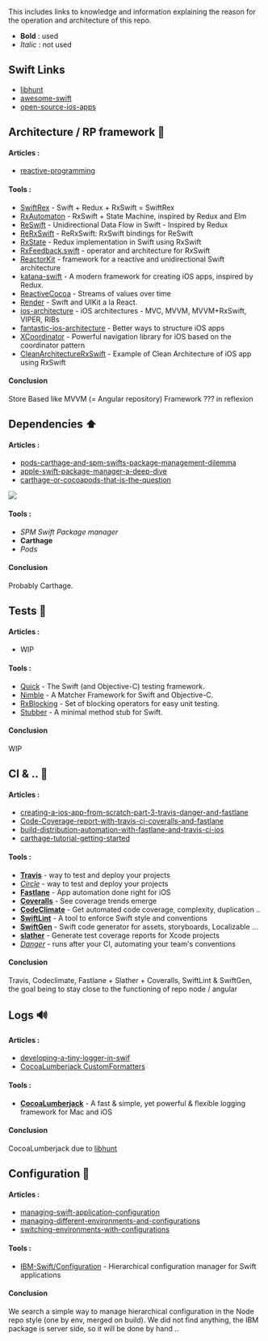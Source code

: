 This includes links to knowledge and information explaining the reason for the operation and architecture of this repo. 

* **Bold** : used
* _Italic_ : not used

## Swift Links

- [libhunt](https://ios.libhunt.com/)
- [awesome-swift](https://github.com/matteocrippa/awesome-swift)
- [open-source-ios-apps](https://github.com/dkhamsing/open-source-ios-apps)

## Architecture / RP framework :construction:

#### Articles :
- [reactive-programming](https://ios.libhunt.com/categories/1356-reactive-programming)

#### Tools :
- [SwiftRex](https://github.com/SwiftRex/SwiftRex) - Swift + Redux + RxSwift = SwiftRex
- [RxAutomaton](https://github.com/inamiy/RxAutomaton) - RxSwift + State Machine, inspired by Redux and Elm
- [ReSwift](https://github.com/ReSwift/ReSwift) - Unidirectional Data Flow in Swift - Inspired by Redux
- [ReRxSwift](https://github.com/svdo/ReRxSwift) - ReRxSwift: RxSwift bindings for ReSwift
- [RxState](https://github.com/RxSwiftCommunity/RxState) - Redux implementation in Swift using RxSwift
- [RxFeedback.swift](https://github.com/NoTests/RxFeedback.swift) - operator and architecture for RxSwift
- [ReactorKit](https://github.com/ReactorKit/ReactorKit) - framework for a reactive and unidirectional Swift architecture
- [katana-swift](https://github.com/BendingSpoons/katana-swift) - A modern framework for creating iOS apps, inspired by Redux. 
- [ReactiveCocoa](https://github.com/ReactiveCocoa/ReactiveCocoa) - Streams of values over time
- [Render](https://github.com/alexdrone/Render) - Swift and UIKit a la React.
- [ios-architecture](https://github.com/tailec/ios-architecture) - iOS architectures - MVC, MVVM, MVVM+RxSwift, VIPER, RIBs
- [fantastic-ios-architecture](https://github.com/onmyway133/fantastic-ios-architecture) - Better ways to structure iOS apps
- [XCoordinator](https://github.com/quickbirdstudios/XCoordinator) - Powerful navigation library for iOS based on the coordinator pattern
- [CleanArchitectureRxSwift](https://github.com/sergdort/CleanArchitectureRxSwift) - Example of Clean Architecture of iOS app using RxSwift

#### Conclusion
Store Based like MVVM (= Angular repository)
Framework ??? in reflexion

## Dependencies :arrow_up:

#### Articles :
- [pods-carthage-and-spm-swifts-package-management-dilemma](https://medium.com/@ntrupin/pods-carthage-and-spm-swifts-package-management-dilemma-7da4ec87a20c )
- [apple-swift-package-manager-a-deep-dive](https://medium.com/xcblog/apple-swift-package-manager-a-deep-dive-ebe6909a5284)
- [carthage-or-cocoapods-that-is-the-question](https://medium.com/xcblog/carthage-or-cocoapods-that-is-the-question-1074edaafbcb)

![](https://process.filestackapi.com/cache=expiry:max/khWXq2gTGSo2EWwW8mYQ)

#### Tools :
- _SPM Swift Package manager_
- **Carthage**
- _Pods_

#### Conclusion
Probably Carthage.

## Tests :rotating_light:

#### Articles :
- WIP

#### Tools :
- [Quick](https://github.com/Quick/Quick) - The Swift (and Objective-C) testing framework.
- [Nimble](https://github.com/Quick/Nimble) - A Matcher Framework for Swift and Objective-C.
- [RxBlocking](https://github.com/ReactiveX/RxSwift/tree/master/RxBlocking) - Set of blocking operators for easy unit testing.
- [Stubber](https://github.com/devxoul/Stubber) - A minimal method stub for Swift.

#### Conclusion
WIP

## CI & .. :construction_worker: 

#### Articles :
- [creating-a-ios-app-from-scratch-part-3-travis-danger-and-fastlane](https://medium.com/cocoaacademymag/creating-a-ios-app-from-scratch-part-3-travis-danger-and-fastlane-8ac91a003c95)
- [Code-Coverage-report-with-travis-ci-coveralls-and-fastlane](https://blog.darkcl.tech/2018/03/12/Code-Coverage-report-with-travis-ci-coveralls-and-fastlane/)
- [build-distribution-automation-with-fastlane-and-travis-ci-ios](https://medium.com/practo-engineering/build-distribution-automation-with-fastlane-and-travis-ci-ios-f959dff2799f)
- [carthage-tutorial-getting-started](https://www.raywenderlich.com/416-carthage-tutorial-getting-started)

#### Tools :
- **[Travis](https://travis-ci.org)** - way to test and deploy your projects
- _[Circle](https://circleci.com)_ - way to test and deploy your projects
- **[Fastlane](https://fastlane.tools)** - App automation done right for iOS
- **[Coveralls](https://coveralls.io)** - See coverage trends emerge
- **[CodeClimate](https://codeclimate.com/dashboard)** - Get automated code coverage, complexity, duplication ..
- **[SwiftLint](https://github.com/realm/SwiftLint)** - A tool to enforce Swift style and conventions
- **[SwiftGen](https://github.com/SwiftGen/SwiftGen)** - Swift code generator for assets, storyboards, Localizable ...
- **[slather](https://github.com/SlatherOrg/slather)** - Generate test coverage reports for Xcode projects 
- _[Danger](https://danger.systems)_ - runs after your CI, automating your team's conventions 

#### Conclusion
Travis, Codeclimate, Fastlane + Slather + Coveralls, SwiftLint & SwiftGen, the goal being to stay close to the functioning of repo node / angular

## Logs :loud_sound: 

#### Articles :
- [developing-a-tiny-logger-in-swif](https://medium.com/@sauvik_dolui/developing-a-tiny-logger-in-swift-7221751628e6)
- [CocoaLumberjack CustomFormatters](https://github.com/CocoaLumberjack/CocoaLumberjack/blob/master/Documentation/CustomFormatters.md)

#### Tools :
- **[CocoaLumberjack](https://github.com/CocoaLumberjack/CocoaLumberjack)** - A fast & simple, yet powerful & flexible logging framework for Mac and iOS

#### Conclusion
CocoaLumberjack due to [libhunt](https://ios.libhunt.com/cocoalumberjack-alternatives)

## Configuration :wrench: 

#### Articles :
- [managing-swift-application-configuration](https://developer.ibm.com/swift/2017/04/06/managing-swift-application-configuration/)
- [managing-different-environments-and-configurations](https://medium.freecodecamp.org/managing-different-environments-and-configurations-for-ios-projects-7970327dd9c9)
- [switching-environments-with-configurations](https://cocoacasts.com/switching-environments-with-configurations/)

#### Tools :
- [IBM-Swift/Configuration](https://github.com/IBM-Swift/Configuration) - Hierarchical configuration manager for Swift applications 

#### Conclusion
We search a simple way to manage hierarchical configuration in the Node repo style (one by env, merged on build). We did not find anything, the IBM package is server side, so it will be done by hand ..

